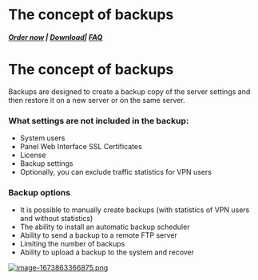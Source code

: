 # The concept of backups

##### [Order now](https://panel.puqcloud.com/index.php?rp=/store/puqvpn) | [Download](https://download.puqcloud.com/cp/puqvpncp/)| [FAQ](https://faq.puqcloud.com/)

# The concept of backups

Backups are designed to create a backup copy of the server settings and then restore it on a new server or on the same server.

### What settings are not included in the backup:

- System users
- Panel Web Interface SSL Certificates
- License
- Backup settings
- Optionally, you can exclude traffic statistics for VPN users

### Backup options

- It is possible to manually create backups (with statistics of VPN users and without statistics)
- The ability to install an automatic backup scheduler
- Ability to send a backup to a remote FTP server
- Limiting the number of backups
- Ability to upload a backup to the system and recover

[![image-1673863366875.png](https://doc.puq.info/uploads/images/gallery/2023-01/scaled-1680-/image-1673863366875.png)](https://doc.puq.info/uploads/images/gallery/2023-01/image-1673863366875.png)
